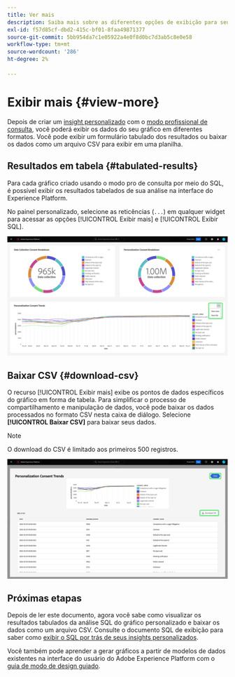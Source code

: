 ```yaml
---
title: Ver mais
description: Saiba mais sobre as diferentes opções de exibição para seus dados analisados por SQL. No painel personalizado, é possível visualizar os resultados tabulados da análise ou baixar os dados processados no formato CSV.
exl-id: f57d85cf-dbd2-415c-bf01-8faa49871377
source-git-commit: 5bb954da7c1e05922a4e0f8d0bc7d3ab5c8e0e58
workflow-type: tm+mt
source-wordcount: '286'
ht-degree: 2%

---
```


# Exibir mais {#view-more}

Depois de criar um [insight personalizado](./overview.md) com o [modo profissional de consulta](./query-pro-mode.md), você poderá exibir os dados do seu gráfico em diferentes formatos. Você pode exibir um formulário tabulado dos resultados ou baixar os dados como um arquivo CSV para exibir em uma planilha.

## Resultados em tabela {#tabulated-results}

Para cada gráfico criado usando o modo pro de consulta por meio do SQL, é possível exibir os resultados tabelados de sua análise na interface do Experience Platform.

No painel personalizado, selecione as reticências (`...`) em qualquer widget para acessar as opções [!UICONTROL Exibir mais] e [!UICONTROL Exibir SQL].

![Um painel personalizado com um menu suspenso de reticências de insight e as opções Exibir mais e Exibir SQL destacadas.](../../images/customizable-insights/ellipses-dropdown.png)

## Baixar CSV {#download-csv}

O recurso [!UICONTROL Exibir mais] exibe os pontos de dados específicos do gráfico em forma de tabela. Para simplificar o processo de compartilhamento e manipulação de dados, você pode baixar os dados processados no formato CSV nesta caixa de diálogo. Selecione **[!UICONTROL Baixar CSV]** para baixar seus dados.

>[!NOTE]
>
>O download do CSV é limitado aos primeiros 500 registros.

![Uma caixa de diálogo exibindo uma visualização do seu insight e dos resultados tabelados do SQL que gerou o insight.](../../images/customizable-insights/view-more-download-csv.png)

## Próximas etapas

Depois de ler este documento, agora você sabe como visualizar os resultados tabulados da análise SQL do gráfico personalizado e baixar os dados como um arquivo CSV. Consulte o documento SQL de exibição para saber como [exibir o SQL por trás de seus insights personalizados](./view-more.md).

Você também pode aprender a gerar gráficos a partir de modelos de dados existentes na interface do usuário do Adobe Experience Platform com o [guia de modo de design guiado](../../user-defined-dashboards.md).
